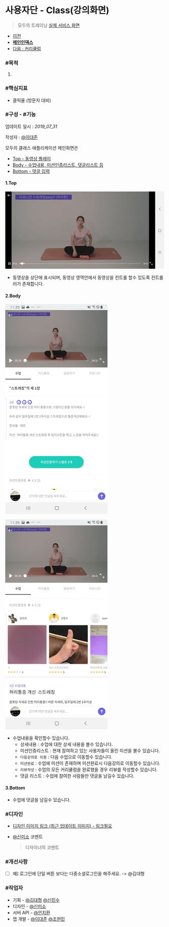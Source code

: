 # 사용자단 - Class(강의화면)

> 모두의 트레이닝 [실제 서비스 화면](www.modooclass.net)

- [이전](../README.md)      
- [**메인인덱스**](../README.md)     
- [다음 : 커리큘럼]( ../curriculum/README.md)



### **#목적**

1. 



### #핵심지표

- 클릭율 (방문자 대비)

### **#구성 - #기능**

업데이트 일시 : _2019_07_31_

작성자 : [@이대준](https://github.com/DaeJunLee)

모두의 클래스 애플리케이션 메인화면은

- [Top - 동영상 플레이](#1Top)
- [Body - 수업내용, 미션인증리스트, 댓글리스트 등](#2Body)
- [Bottom - 댓글 입력](#3Bottom)



#### 1.Top

![App Class Screen](../img/class/class3.jpg)
- 동영상을 상단에 표시되며, 동영상 영역안에서 동영상을 컨트롤 할수 있도록 컨트롤러가 존재합니다.

#### 2.Body

![App Class Screen](../img/class/class1.jpg)

![App Class Screen](../img/class/class2.jpg)

- 수업내용을 확인할수 있습니다.
  - 상세내용 : 수업에 대한 상세 내용을 볼수 있습니다.
  - 미션인증리스트 : 현재 참여하고 있는 사용자들이 올린 미션을 볼수 있습니다.
  - `다음강의로 이동` : 다음 수업으로 이동할수 있습니다.
  - `미션완료` : 수업에 미션이 존재하며 미션완료시 다음강의로 이동할수 있습니다.
  - `리뷰작성` : 수업의 모든 커리큘럼을 완료했을 경우 리뷰를 작성할수 있습니다.
  - 댓글 리스트 : 수업에 참여한 사람들만 댓글을 남길수 있습니다.

#### 3.Bottom
- 수업에 댓글을 남길수 있습니다.


### **#디자인**

- [디자인 이미지 링크 (최근 업데이트 이미지) - 링크필요]()

- [@신미소](https://github.com/meeso-modoo)  코멘트

  > 디자이너의 코멘트



### #개선사항

- [ ] 예) 로그인에 단일 버튼 보다는 다중소셜로그인을 해주세요. -> @김대형



### **#작업자**

- 기획 - [@김대형](https://github.com/jacob-modoo) [@신민수](https://github.com/minsoo-modoo)
- 디자인 - [@신미소](https://github.com/meeso-modoo)
- 서버 API - [@안지환](https://github.com/jihwan-modoo)
- 앱 개발 - [@이대준](https://github.com/DaeJunLee) [@조현민](https://github.com/hyunmin-modoo)


  
